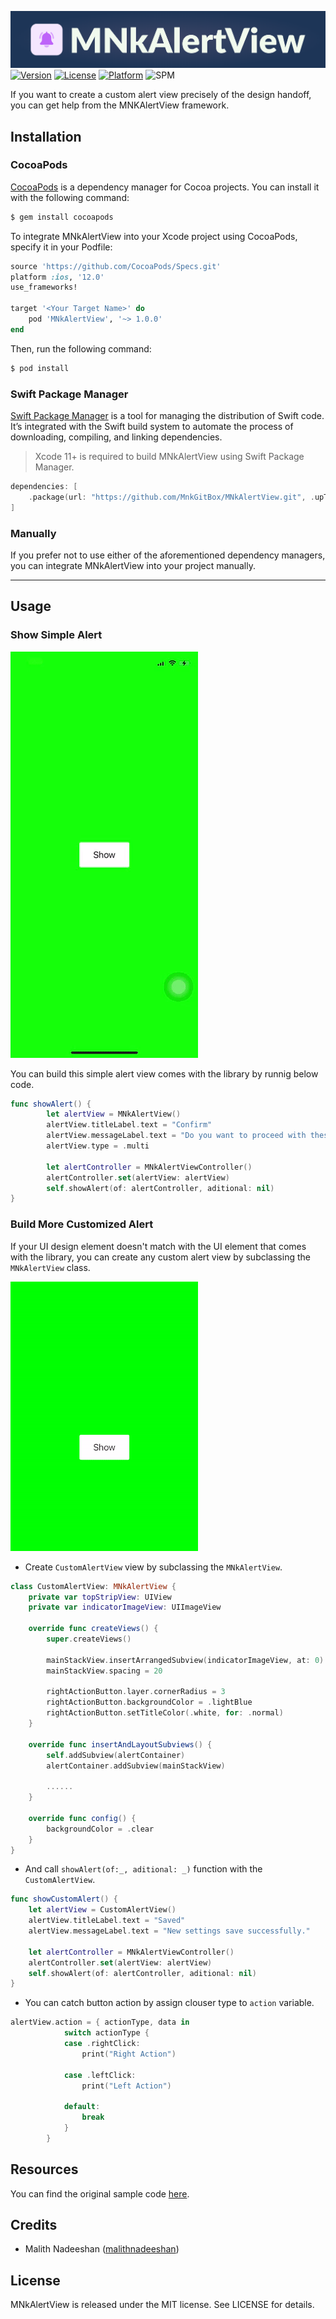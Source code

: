 ![banner](MNkAlertView_Banner.png)
[![Version](https://img.shields.io/cocoapods/v/MNkAlertView.svg?style=flat)](https://cocoapods.org/pods/MNkAlertView)
[![License](https://img.shields.io/cocoapods/l/MNkAlertView.svg?style=flat)](https://cocoapods.org/pods/MNkAlertView)
[![Platform](https://img.shields.io/cocoapods/p/MNkAlertView.svg?style=flat)](https://cocoapods.org/pods/MNkAlertView)
![SPM](https://img.shields.io/badge/Swift%20Package%20Manager-compatible-orange)

If you want to create a custom alert view precisely of the design handoff, you can get help from the MNKAlertView framework.
<br>

## Installation

### CocoaPods
[CocoaPods](https://cocoapods.org) is a dependency manager for Cocoa projects. You can install it with the following command:

```ruby
$ gem install cocoapods
```
To integrate MNkAlertView into your Xcode project using CocoaPods, specify it in your Podfile:

```ruby
source 'https://github.com/CocoaPods/Specs.git'
platform :ios, '12.0'
use_frameworks!

target '<Your Target Name>' do
    pod 'MNkAlertView', '~> 1.0.0'
end
```
Then, run the following command:
```ruby
$ pod install
```

### Swift Package Manager

[Swift Package Manager](https://swift.org/package-manager/) is a tool for managing the distribution of Swift code. It’s integrated with the Swift build system to automate the process of downloading, compiling, and linking dependencies.

> Xcode 11+ is required to build MNkAlertView using Swift Package Manager.

```Swift
dependencies: [
    .package(url: "https://github.com/MnkGitBox/MNkAlertView.git", .upToNextMajor(from: "1.0.0"))
]
```

### Manually

If you prefer not to use either of the aforementioned dependency managers, you can integrate MNkAlertView into your project manually.

---

## Usage
### **Show Simple Alert**

![simple alert](simple_alert.gif)

You can build this simple alert view comes with the library by runnig below code.

```Swift 
func showAlert() {
        let alertView = MNkAlertView()
        alertView.titleLabel.text = "Confirm"
        alertView.messageLabel.text = "Do you want to proceed with these settings?"
        alertView.type = .multi
        
        let alertController = MNkAlertViewController()
        alertController.set(alertView: alertView)
        self.showAlert(of: alertController, aditional: nil)
}
```

### **Build More Customized Alert**
If your UI design element doesn't match with the UI element that comes with the library, you can create any custom alert view by subclassing the `MNkAlertView` class. 

![custom alert](custom_alert.gif)

- Create `CustomAlertView` view by subclassing the `MNkAlertView`.

```Swift
class CustomAlertView: MNkAlertView {
    private var topStripView: UIView 
    private var indicatorImageView: UIImageView 
    
    override func createViews() {
        super.createViews()
        
        mainStackView.insertArrangedSubview(indicatorImageView, at: 0)
        mainStackView.spacing = 20
        
        rightActionButton.layer.cornerRadius = 3
        rightActionButton.backgroundColor = .lightBlue
        rightActionButton.setTitleColor(.white, for: .normal)
    }
    
    override func insertAndLayoutSubviews() {
        self.addSubview(alertContainer)
        alertContainer.addSubview(mainStackView)

        ......
    }
    
    override func config() {
        backgroundColor = .clear
    }
}
```
- And call `showAlert(of:_, aditional: _)` function with the `CustomAlertView`.

```Swift 
func showCustomAlert() {
    let alertView = CustomAlertView()
    alertView.titleLabel.text = "Saved"
    alertView.messageLabel.text = "New settings save successfully."
        
    let alertController = MNkAlertViewController()
    alertController.set(alertView: alertView)
    self.showAlert(of: alertController, aditional: nil)
}
```

- You can catch button action by assign clouser type to `action` variable.

```Swift 
alertView.action = { actionType, data in
            switch actionType {
            case .rightClick:
                print("Right Action")
                
            case .leftClick:
                print("Left Action")
                
            default:
                break
            }
        }
```

## Resources

You can find the original sample code [here](SampleCode.swift).

## Credits
- Malith Nadeeshan ([malithnadeeshan](https://twitter.com/malithnadeeshan))

## License

MNkAlertView is released under the MIT license. See LICENSE for details.


